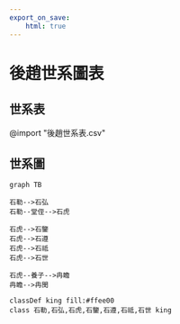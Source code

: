 ```yaml
---
export_on_save:
    html: true
---
```


# 後趙世系圖表

## 世系表

@import "後趙世系表.csv"

## 世系圖

```mermaid
graph TB

石勒-->石弘
石勒--堂侄-->石虎

石虎-->石鑒
石虎-->石遵
石虎-->石祗
石虎-->石世

石虎--養子-->冉瞻
冉瞻-->冉閔

classDef king fill:#ffee00
class 石勒,石弘,石虎,石鑒,石遵,石祗,石世 king
```